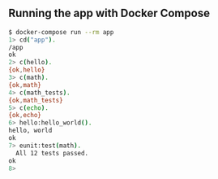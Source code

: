 ## Running the app with Docker Compose

```bash
$ docker-compose run --rm app
1> cd("app").
/app
ok
2> c(hello).
{ok,hello}
3> c(math).
{ok,math}
4> c(math_tests).
{ok,math_tests}
5> c(echo).
{ok,echo}
6> hello:hello_world().
hello, world
ok
7> eunit:test(math).
  All 12 tests passed.
ok
8> 
```
